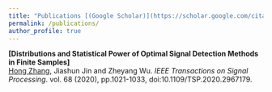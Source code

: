```yaml
---
title: "Publications [(Google Scholar)](https://scholar.google.com/citations?user=RYhH2RMAAAAJ&hl=en)"
permalink: /publications/
author_profile: true
---
```


<b>[Distributions and Statistical Power of Optimal Signal Detection Methods in Finite Samples]</b> <br> 
<ins>Hong Zhang</ins>, Jiashun Jin and Zheyang Wu.
<i>IEEE Transactions on Signal Processing</i>. vol. 68 (2020), pp.1021-1033, doi:10.1109/TSP.2020.2967179.

